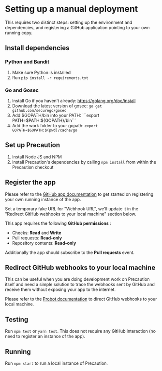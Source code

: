 <!--
    Copyright 2019 VMware, Inc.
    SPDX-License-Identifier: BSD-2-Clause
-->

# Setting up a manual deployment

This requires two distinct steps: setting up the environment and dependencies, and registering a GitHub application pointing to your own running copy.

## Install dependencies

### Python and Bandit

1. Make sure Python is installed 
2. Run ```pip install -r requirements.txt```

### Go and Gosec

1. Install Go if you haven't already: https://golang.org/doc/install 
2. Download the latest version of gosec:
```go get github.com/securego/gosec```
3. Add $GOPATH/bin into your PATH:
```export PATH=$PATH:${GOPATH}/bin```
4. Add the work folder to your gopath:
```export GOPATH=$GOPATH:$(pwd)/cache/go```

## Set up Precaution

1. Install Node JS and NPM
2. Install Precaution's dependencies by calling ```npm install``` from within the Precaution checkout

## Register the app

Please refer to the [GitHub app documentation](https://developer.github.com/apps/building-your-first-github-app/#one-time-setup) to get started on registering your own running instance of the app.

Set a temporary fake URL for "Webhook URL", we'll update it in the "Redirect GitHub webhooks to your local machine" section below.

This app requires the following **GitHub permissions** :
* Checks: **Read** and **Write**
* Pull requests: **Read-only**
* Repository contents: **Read-only**

Additionally the app should subscribe to the **Pull requests** event.

## Redirect GitHub webhooks to your local machine

This can be useful when you are doing development work on Precaution itself and need a simple solution to trace the webhooks sent by GitHub and receive them without exposing your app to the internet.

Please refer to the [Probot documentation](https://probot.github.io/docs/development/#configuring-a-github-app)
to direct GitHub webhooks to your local machine.

## Testing

Run ```npm test``` or ```yarn test```. This does not require any GitHub interaction (no need to register an instance of the app).

## Running

Run ```npm start``` to run a local instance of Precaution.
